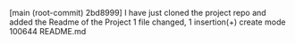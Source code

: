 [main (root-commit) 2bd8999] I have just cloned the project repo and added the Readme of the Project
 1 file changed, 1 insertion(+)
 create mode 100644 README.md
